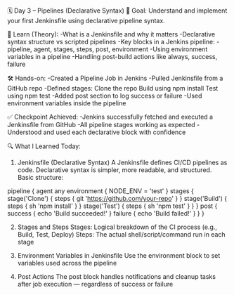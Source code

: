 🗓️ Day 3 – Pipelines (Declarative Syntax)
🎯 Goal: Understand and implement your first Jenkinsfile using declarative pipeline syntax.

🧠 Learn (Theory):
-What is a Jenkinsfile and why it matters
-Declarative syntax structure vs scripted pipelines
-Key blocks in a Jenkins pipeline:
-pipeline, agent, stages, steps, post, environment
-Using environment variables in a pipeline
-Handling post-build actions like always, success, failure

🛠️ Hands-on:
-Created a Pipeline Job in Jenkins
-Pulled Jenkinsfile from a GitHub repo
-Defined stages:
    Clone the repo
    Build using npm install
    Test using npm test
-Added post section to log success or failure
-Used environment variables inside the pipeline

✅ Checkpoint Achieved:
-Jenkins successfully fetched and executed a Jenkinsfile from GitHub
-All pipeline stages working as expected
-Understood and used each declarative block with confidence

🔍 What I Learned Today:
1. Jenkinsfile (Declarative Syntax)
    A Jenkinsfile defines CI/CD pipelines as code. Declarative syntax is simpler, more readable, and structured.
    Basic structure:

pipeline {
  agent any
  environment {
    NODE_ENV = 'test'
  }
  stages {
    stage('Clone') {
      steps {
        git 'https://github.com/your-repo'
      }
    }
    stage('Build') {
      steps {
        sh 'npm install'
      }
    }
    stage('Test') {
      steps {
        sh 'npm test'
      }
    }
  }
  post {
    success {
      echo 'Build succeeded!'
    }
    failure {
      echo 'Build failed!'
    }
  }
}

2. Stages and Steps
    Stages: Logical breakdown of the CI process (e.g., Build, Test, Deploy)
    Steps: The actual shell/script/command run in each stage

3. Environment Variables in Jenkinsfile
    Use the environment block to set variables used across the pipeline

4. Post Actions
    The post block handles notifications and cleanup tasks after job execution — regardless of success or failure

